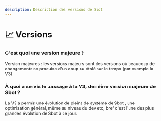 ```yaml
---
description: Description des versions de Sbot
---
```


# 📈 Versions



### C'est quoi une version majeure ?

Version majeures : les versions majeurs sont des versions où beaucoup de changements se produise d'un coup ou étalé sur le temps (par exemple la V3)

### À quoi a servis le passage à la V3, dernière version majeure de Sbot ?

La V3 a permis une évolution de pleins de système de Sbot , une optimisation général, même au niveau du dev etc, bref c'est l'une des plus grandes évolution de Sbot à ce jour.
